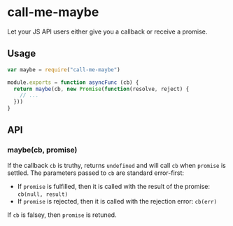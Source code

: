 # call-me-maybe

Let your JS API users either give you a callback or receive a promise.

## Usage

```javascript
var maybe = require("call-me-maybe")

module.exports = function asyncFunc (cb) {
  return maybe(cb, new Promise(function(resolve, reject) {
    // ...
  }))
}
```

## API

### maybe(cb, promise)

If the callback `cb` is truthy, returns `undefined` and will call `cb` when `promise` is settled. The parameters passed to `cb` are standard error-first:

  - If `promise` is fulfilled, then it is called with the result of the promise: `cb(null, result)`
  - If `promise` is rejected, then it is called with the rejection error: `cb(err)`

If `cb` is falsey, then `promise` is retuned.
